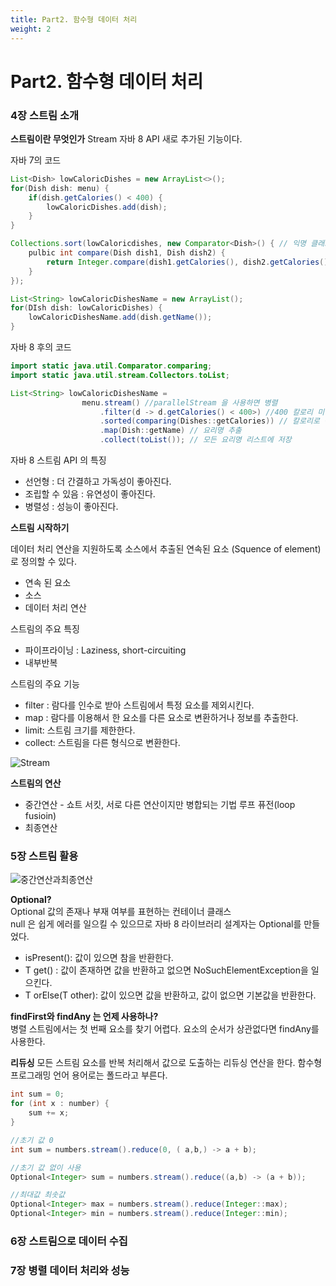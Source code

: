 ```yaml
---
title: Part2. 함수형 데이터 처리
weight: 2
---
```


# Part2. 함수형 데이터 처리

### 4장 스트림 소개
**스트림이란 무엇인가**
Stream 자바 8 API 새로 추가된 기능이다.

자바 7의 코드
```java
List<Dish> lowCaloricDishes = new ArrayList<>();
for(Dish dish: menu) {
    if(dish.getCalories() < 400) {
        lowCaloricDishes.add(dish);
    }
}

Collections.sort(lowCaloricdishes, new Comparator<Dish>() { // 익명 클래스로 요리 정렬
    pulbic int compare(Dish dish1, Dish dish2) {
        return Integer.compare(dish1.getCalories(), dish2.getCalories());
    }
});

List<String> lowCaloricDishesName = new ArrayList();
for(DIsh dish: lowCaloricDishes) {
    lowCaloricDishesName.add(dish.getName());
}

```

자바 8 후의 코드
```java
import static java.util.Comparator.comparing;
import static java.util.stream.Collectors.toList;

List<String> lowCaloricDishesName =
                menu.stream() //parallelStream 을 사용하면 병렬 
                    .filter(d -> d.getCalories() < 400>) //400 칼로리 미만의 요리 선택
                    .sorted(comparing(Dishes::getCalories)) // 칼로리로 정렬
                    .map(Dish::getName) // 요리명 추출
                    .collect(toList()); // 모든 요리명 리스트에 저장

```

자바 8 스트림 API 의 특징
- 선언형 : 더 간결하고 가독성이 좋아진다.
- 조립할 수 있음 : 유연성이 좋아진다.
- 병렬성 : 성능이 좋아진다.


**스트림 시작하기**

데이터 처리 연산을 지원하도록 소스에서 추출된 연속된 요소 (Squence of element)로 정의할 수 있다.
- 연속 된 요소 
- 소스
- 데이터 처리 연산

스트림의 주요 특징
- 파이프라이닝 : Laziness, short-circuiting
- 내부반복 

스트림의 주요 기능  
- filter : 람다를 인수로 받아 스트림에서 특정 요소를 제외시킨다.  
- map : 람다를 이용해서 한 요소를 다른 요소로 변환하거나 정보를 추출한다.  
- limit: 스트림 크기를 제한한다.  
- collect: 스트림을 다른 형식으로 변환한다.

![Stream](/images/stream.png)

**스트림의 연산**

- 중간연산 - 쇼트 서킷, 서로 다른 연산이지만 병합되는 기법 루프 퓨전(loop fusioin)
- 최종연산 


### 5장 스트림 활용

![중간연산과최종연산](/images/stream_연산.jpg)

**Optional?**  
Optional 값의 존재나 부재 여부를 표현하는 컨테이너 클래스  
null 은 쉽게 에러를 일으킬 수 있으므로 자바 8 라이브러리 설계자는 Optional<T>를 만들었다.

- isPresent(): 값이 있으면 참을 반환한다.
- T get() : 값이 존재하면 값을 반환하고 없으면 NoSuchElementException을 일으킨다.
- T orElse(T other): 값이 있으면 값을 반환하고, 값이 없으면 기본값을 반환한다.

**findFirst와 findAny 는 언제 사용하나?**  
병렬 스트림에서는 첫 번째 요소를 찾기 어렵다.
요소의 순서가 상관없다면 findAny를 사용한다.

**리듀싱**
모든 스트림 요소를 반복 처리해서 값으로 도출하는 리듀싱 연산을 한다.
함수형 프로그래밍 언어 용어로는 폴드라고 부른다.

```java
int sum = 0;
for (int x : number) {
    sum += x;
}

//초기 값 0 
int sum = numbers.stream().reduce(0, ( a,b,) -> a + b);

//초기 값 없이 사용
Optional<Integer> sum = numbers.stream().reduce((a,b) -> (a + b));

//최대값 최솟값
Optional<Integer> max = numbers.stream().reduce(Integer::max);
Optional<Integer> min = numbers.stream().reduce(Integer::min);
```

### 6장 스트림으로 데이터 수집
### 7장 병렬 데이터 처리와 성능